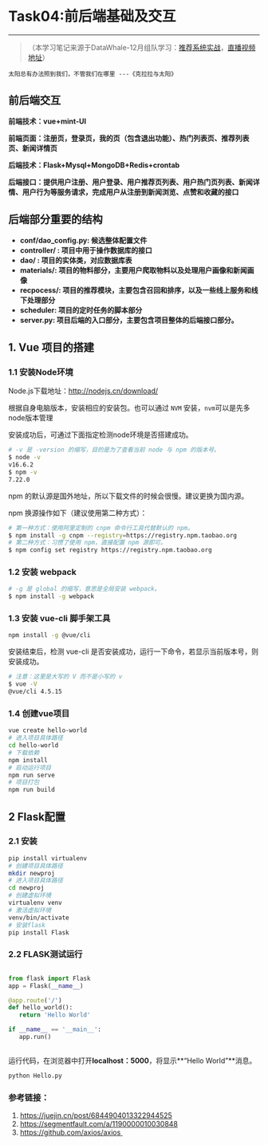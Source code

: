 # Task04:前后端基础及交互
---

> （本学习笔记来源于DataWhale-12月组队学习：[推荐系统实战](https://github.com/datawhalechina/fun-rec)，[直播视频地址](https://datawhale.feishu.cn/minutes/obcnzns778b725r5l535j32o)） 

    太阳总有办法照到我们，不管我们在哪里 ---《克拉拉与太阳》


## 前后端交互

**前端技术：vue+mint-UI**

**前端页面：注册页，登录页，我的页（包含退出功能）、热门列表页、推荐列表页、新闻详情页**

**后端技术：Flask+Mysql+MongoDB+Redis+crontab**

**后端接口：提供用户注册、用户登录、用户推荐页列表、用户热门页列表、新闻详情、用户行为等服务请求，完成用户从注册到新闻浏览、点赞和收藏的接口**



## 后端部分重要的结构

- **conf/dao_config.py: 候选整体配置文件**
- **controller/ : 项目中用于操作数据库的接口**
- **dao/ : 项目的实体类，对应数据库表**
- **materials/: 项目的物料部分，主要用户爬取物料以及处理用户画像和新闻画像**
- **recpocess/: 项目的推荐模块，主要包含召回和排序，以及一些线上服务和线下处理部分**
- **scheduler: 项目的定时任务的脚本部分**
- **server.py: 项目后端的入口部分，主要包含项目整体的后端接口部分。**

## 1. Vue 项目的搭建

### 1.1 安装Node环境

Node.js下载地址：http://nodejs.cn/download/

根据自身电脑版本，安装相应的安装包。也可以通过 `NVM` 安装，`nvm`可以是先多node版本管理

安装成功后，可通过下面指定检测node环境是否搭建成功。

```bash
# -v 是 -version 的缩写，目的是为了查看当前 node 与 npm 的版本号。
$ node -v
v16.6.2
$ npm -v
7.22.0
```
npm 的默认源是国外地址，所以下载文件的时候会很慢。建议更换为国内源。

npm 换源操作如下（建议使用第二种方式）：

```bash
# 第一种方式：使用阿里定制的 cnpm 命令行工具代替默认的 npm。
$ npm install -g cnpm --registry=https://registry.npm.taobao.org
# 第二种方式：习惯了使用 npm，直接配置 npm 源即可。
$ npm config set registry https://registry.npm.taobao.org

```

### 1.2 安装 webpack

```bash
# -g 是 global 的缩写，意思是全局安装 webpack。
$ npm install -g webpack 
```

### 1.3 安装 vue-cli 脚手架工具

```bash
npm install -g @vue/cli
```
安装结束后，检测 vue-cli 是否安装成功，运行一下命令，若显示当前版本号，则安装成功。

```bash
# 注意：这里是大写的 V 而不是小写的 v
$ vue -V
@vue/cli 4.5.15
```

### 1.4 创建vue项目

```bash
vue create hello-world
# 进入项目具体路径
cd hello-world
# 下载依赖
npm install
# 启动运行项目
npm run serve 
# 项目打包
npm run build
```

## 2 Flask配置

### 2.1 安装

```bash
pip install virtualenv
# 创建项目具体路径
mkdir newproj
# 进入项目具体路径
cd newproj
# 创建虚拟环境
virtualenv venv
# 激活虚拟环境
venv/bin/activate
# 安装flask 
pip install Flask
```
### 2.2 FLASK测试运行

```python

from flask import Flask
app = Flask(__name__)

@app.route('/')
def hello_world():
   return 'Hello World'

if __name__ == '__main__':
   app.run()
   
```

运行代码，在浏览器中打开**localhost：5000**，将显示**“Hello World”**消息。

```python
python Hello.py
```


### 参考链接：

1. https://juejin.cn/post/6844904013322944525
2. https://segmentfault.com/a/1190000010030848
3. https://github.com/axios/axios 